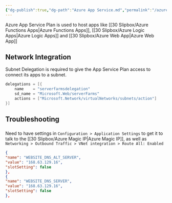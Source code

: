 ```yaml
---
{"dg-publish":true,"dg-path":"Azure App Service.md","permalink":"/azure-app-service/","tags":["notes"]}
---
```



Azure App Service Plan is used to host apps like [[30 Slipbox/Azure Functions Apps\|Azure Functions Apps]], [[30 Slipbox/Azure Logic Apps\|Azure Logic Apps]] and [[30 Slipbox/Azure Web App\|Azure Web App]]

## Network Integration

Subnet Delegation is required to give the App Service Plan access to connect its apps to a subnet.

```go
delegations = [{
    name    = "serverfarmsdelegation"
    sd_name = "Microsoft.Web/serverFarms"
    actions = ["Microsoft.Network/virtualNetworks/subnets/action"]
}]
```

## Troubleshooting

### 
<div class="transclusion internal-embed is-loaded"><div class="markdown-embed">





Need to have settings in `Configuration > Application Settings` to get it to talk to the [[30 Slipbox/Azure Magic IP\|Azure Magic IP]], as well as `Networking > Outbound Traffic > VNet integration > Route All: Enabled`

```JSON
{
"name": "WEBSITE_DNS_ALT_SERVER",
"value": "168.63.129.16",
"slotSetting": false
},
{
"name": "WEBSITE_DNS_SERVER",
"value": "168.63.129.16",
"slotSetting": false
},
```


</div></div>

